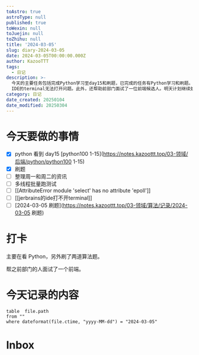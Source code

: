 ```yaml
---
toAstro: true
astroType: null
published: true
toWexin: null
toJuejin: null
toZhihu: null
title: '2024-03-05'
slug: diary-2024-03-05
date: 2024-03-05T00:00:00.000Z
author: KazooTTT
tags:
  - 日记
description: >-
  今天的主要任务包括完成Python学习至day15和刷题，已完成的任务有Python学习和刷题。未完成的任务包括整理周一和周二的资讯、进行多线程批量测试、解决Python的AttributeError问题以及JetBrains
  IDE的terminal无法打开问题。此外，还帮助前部门面试了一位前端候选人。明天计划继续处理未完成的任务，并记录了2024年3月5日的文件路径信息。
category: 日记
date_created: 20250104
date_modified: 20250304
---
```


# 今天要做的事情

- [x] python 看到 day15 [python100 1-15](https://notes.kazoottt.top/03-领域/后端/python/python100 1-15)
- [x] 刷题
- [ ] 整理周一和周二的资讯
- [ ] 多线程批量跑测试
- [ ] [[AttributeError module 'select' has no attribute 'epoll']]
- [ ] [[jerbrains的ide打不开terminal]]
- [ ] [2024-03-05 刷题](https://notes.kazoottt.top/03-领域/算法/记录/2024-03-05 刷题)

# 打卡

主要在看 Python，另外刷了两道算法题。

帮之前部门的人面试了一个前端。​​​

# 今天记录的内容

```dataview
table  file.path
from ""
where dateformat(file.ctime, "yyyy-MM-dd") = "2024-03-05"
```


# Inbox

<!-- start of weread -->
<!-- end of weread -->

